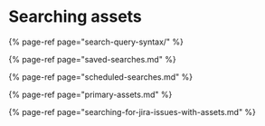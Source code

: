 # Searching assets

{% page-ref page="search-query-syntax/" %}

{% page-ref page="saved-searches.md" %}

{% page-ref page="scheduled-searches.md" %}

{% page-ref page="primary-assets.md" %}

{% page-ref page="searching-for-jira-issues-with-assets.md" %}



